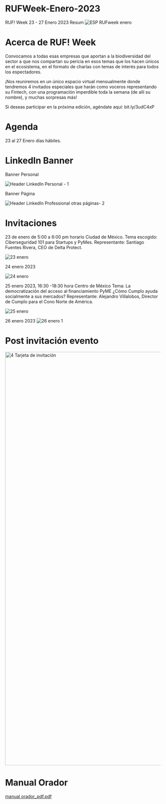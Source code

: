 # RUFWeek-Enero-2023

RUF! Week 23 - 27 Enero 2023
Resum
![ESP RUFweek enero](https://user-images.githubusercontent.com/116225109/217370018-0d4b9434-e48e-4b5f-97f6-4c70233b8ab5.png)



# Acerca de RUF! Week
Convocamos a todas esas empresas que aportan a la biodiversidad del sector a que nos compartan su pericia en esos temas que los hacen únicos en el ecosistema, en el formato de charlas con temas de interés para todos los espectadores.

¡Nos reuniremos en un único espacio virtual mensualmente donde tendremos 4 invitados especiales que harán como voceros representando su Fintech, con una programación imperdible toda la semana (de allí su nombre), y muchas sorpresas más!

Si deseas participar en la próxima edición, agéndate aquí: bit.ly/3udC4xP

# Agenda
23 al 27 Enero días hábiles.

# LinkedIn Banner

Banner Personal

![Header LinkedIn Personal - 1](https://user-images.githubusercontent.com/116225109/212956565-e8e29b79-be0f-428e-ad13-635db8b26160.png)

Banner Página

![Header LinkedIn Professional otras páginas- 2](https://user-images.githubusercontent.com/116225109/212956596-969fcb66-bf20-4451-9157-7f59b4fb2afd.png)

# Invitaciones

23 de enero de 5:00 a 6:00 pm horario Ciudad de México.
Tema escogido: Ciberseguridad 101 para Startups y PyMes.
Representante: Santiago Fuentes Rivera, CEO de Delta Protect.

![23 enero](https://user-images.githubusercontent.com/116225109/213023141-17c5e615-4355-4451-9a96-2cf9c68fbc2b.png)

24 enero 2023

![24 enero](https://user-images.githubusercontent.com/116225109/213501030-86b1e851-f51e-4630-bac7-8ccd12d84785.png)




25 enero 2023, 16:30 -18:30 hora Centro de México
Tema: La democratización del acceso al financiamiento PyME ¿Cómo Cumplo ayuda socialmente a sus mercados?
Representante: Alejandro Villalobos, Director de Cumplo para el Cono Norte de América.

![25 enero](https://user-images.githubusercontent.com/116225109/213222229-d132470d-f86c-4387-817d-cd76a54066fd.png)

26 enero 2023
![26 enero 1](https://user-images.githubusercontent.com/116225109/213311701-bfbaf010-9a19-4970-a856-88d7b4d6ef16.png)




# Post invitación evento

<img width="1335" alt="4  Tarjeta de invitación" src="https://user-images.githubusercontent.com/116225109/213000604-efcb29d8-a061-4c11-9bcf-eefc6a188a80.png">


# Manual Orador


[manual orador_pdf.pdf](https://github.com/RiseUp-Fintech/RUFWeek-Enero-2023/files/10458694/manual.orador_pdf.pdf)



